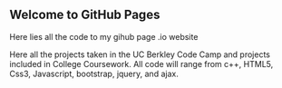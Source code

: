 ## Welcome to GitHub Pages

Here lies all the code to my gihub page .io website

Here all the projects taken in the UC Berkley Code Camp and projects included in College Coursework. All code will range from c++, HTML5, Css3, Javascript, bootstrap, jquery, and ajax.